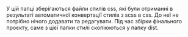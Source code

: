 У цій папці зберігаються файли стилів css, які були отриманні в результаті автоматичної конвертації стилів з scss в css. До неї не потрібно нічого додавати та редагувати. Під час збірки фінального проєкту, саме з цієї папки стилі скопіюються у папку dist.
